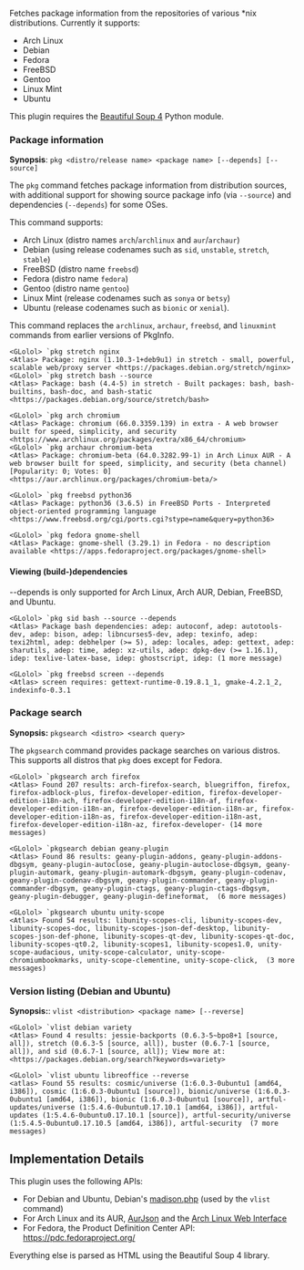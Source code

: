 Fetches package information from the repositories of various \*nix distributions. Currently it supports:
- Arch Linux
- Debian
- Fedora
- FreeBSD
- Gentoo
- Linux Mint
- Ubuntu

This plugin requires the [Beautiful Soup 4](http://www.crummy.com/software/BeautifulSoup/bs4/doc/) Python module.

### Package information

**Synopsis**: `pkg <distro/release name> <package name> [--depends] [--source]`

The `pkg` command fetches package information from distribution sources, with additional support for showing source package info (via `--source`) and dependencies (`--depends`) for some OSes.

This command supports:
- Arch Linux (distro names `arch`/`archlinux` and `aur`/`archaur`)
- Debian (using release codenames such as `sid`, `unstable`, `stretch`, `stable`)
- FreeBSD (distro name `freebsd`)
- Fedora (distro name `fedora`)
- Gentoo (distro name `gentoo`)
- Linux Mint (release codenames such as `sonya` or `betsy`)
- Ubuntu (release codenames such as `bionic` or `xenial`).

This command replaces the `archlinux`, `archaur`, `freebsd`, and `linuxmint` commands from earlier versions of PkgInfo.

```
<GLolol> `pkg stretch nginx
<Atlas> Package: nginx (1.10.3-1+deb9u1) in stretch - small, powerful, scalable web/proxy server <https://packages.debian.org/stretch/nginx>
<GLolol> `pkg stretch bash --source
<Atlas> Package: bash (4.4-5) in stretch - Built packages: bash, bash-builtins, bash-doc, and bash-static <https://packages.debian.org/source/stretch/bash>

<GLolol> `pkg arch chromium
<Atlas> Package: chromium (66.0.3359.139) in extra - A web browser built for speed, simplicity, and security <https://www.archlinux.org/packages/extra/x86_64/chromium>
<GLolol> `pkg archaur chromium-beta
<Atlas> Package: chromium-beta (64.0.3282.99-1) in Arch Linux AUR - A web browser built for speed, simplicity, and security (beta channel) [Popularity: 0; Votes: 0] <https://aur.archlinux.org/packages/chromium-beta/>

<GLolol> `pkg freebsd python36
<Atlas> Package: python36 (3.6.5) in FreeBSD Ports - Interpreted object-oriented programming language <https://www.freebsd.org/cgi/ports.cgi?stype=name&query=python36>

<GLolol> `pkg fedora gnome-shell
<Atlas> Package: gnome-shell (3.29.1) in Fedora - no description available <https://apps.fedoraproject.org/packages/gnome-shell>
```

#### Viewing (build-)dependencies

--depends is only supported for Arch Linux, Arch AUR, Debian, FreeBSD, and Ubuntu.

```
<GLolol> `pkg sid bash --source --depends
<Atlas> Package bash dependencies: adep: autoconf, adep: autotools-dev, adep: bison, adep: libncurses5-dev, adep: texinfo, adep: texi2html, adep: debhelper (>= 5), adep: locales, adep: gettext, adep: sharutils, adep: time, adep: xz-utils, adep: dpkg-dev (>= 1.16.1), idep: texlive-latex-base, idep: ghostscript, idep: (1 more message)

<GLolol> `pkg freebsd screen --depends
<Atlas> screen requires: gettext-runtime-0.19.8.1_1, gmake-4.2.1_2, indexinfo-0.3.1
```

### Package search

**Synopsis:** `pkgsearch <distro> <search query>`

The `pkgsearch` command provides package searches on various distros. This supports all distros that `pkg` does except for Fedora.

```
<GLolol> `pkgsearch arch firefox
<Atlas> Found 207 results: arch-firefox-search, bluegriffon, firefox, firefox-adblock-plus, firefox-developer-edition, firefox-developer-edition-i18n-ach, firefox-developer-edition-i18n-af, firefox-developer-edition-i18n-an, firefox-developer-edition-i18n-ar, firefox-developer-edition-i18n-as, firefox-developer-edition-i18n-ast, firefox-developer-edition-i18n-az, firefox-developer- (14 more messages)

<GLolol> `pkgsearch debian geany-plugin
<Atlas> Found 86 results: geany-plugin-addons, geany-plugin-addons-dbgsym, geany-plugin-autoclose, geany-plugin-autoclose-dbgsym, geany-plugin-automark, geany-plugin-automark-dbgsym, geany-plugin-codenav, geany-plugin-codenav-dbgsym, geany-plugin-commander, geany-plugin-commander-dbgsym, geany-plugin-ctags, geany-plugin-ctags-dbgsym, geany-plugin-debugger, geany-plugin-defineformat,  (6 more messages)

<GLolol> `pkgsearch ubuntu unity-scope
<Atlas> Found 54 results: libunity-scopes-cli, libunity-scopes-dev, libunity-scopes-doc, libunity-scopes-json-def-desktop, libunity-scopes-json-def-phone, libunity-scopes-qt-dev, libunity-scopes-qt-doc, libunity-scopes-qt0.2, libunity-scopes1, libunity-scopes1.0, unity-scope-audacious, unity-scope-calculator, unity-scope-chromiumbookmarks, unity-scope-clementine, unity-scope-click,  (3 more messages)
```

### Version listing (Debian and Ubuntu)

**Synopsis:**: `vlist <distribution> <package name> [--reverse]`

```
<GLolol> `vlist debian variety
<Atlas> Found 4 results: jessie-backports (0.6.3-5~bpo8+1 [source, all]), stretch (0.6.3-5 [source, all]), buster (0.6.7-1 [source, all]), and sid (0.6.7-1 [source, all]); View more at: <https://packages.debian.org/search?keywords=variety>

<GLolol> `vlist ubuntu libreoffice --reverse
<atlas> Found 55 results: cosmic/universe (1:6.0.3-0ubuntu1 [amd64, i386]), cosmic (1:6.0.3-0ubuntu1 [source]), bionic/universe (1:6.0.3-0ubuntu1 [amd64, i386]), bionic (1:6.0.3-0ubuntu1 [source]), artful-updates/universe (1:5.4.6-0ubuntu0.17.10.1 [amd64, i386]), artful-updates (1:5.4.6-0ubuntu0.17.10.1 [source]), artful-security/universe (1:5.4.5-0ubuntu0.17.10.5 [amd64, i386]), artful-security  (7 more messages)
```

## Implementation Details

This plugin uses the following APIs:
- For Debian and Ubuntu, Debian's [madison.php](//qa.debian.org/madison.php) (used by the `vlist` command)
- For Arch Linux and its AUR, [AurJson](//wiki.archlinux.org/index.php/AurJson) and the [Arch Linux Web Interface](//wiki.archlinux.org/index.php/Official_Repositories_Web_Interface)
- For Fedora, the Product Definition Center API: https://pdc.fedoraproject.org/

Everything else is parsed as HTML using the Beautiful Soup 4 library.
